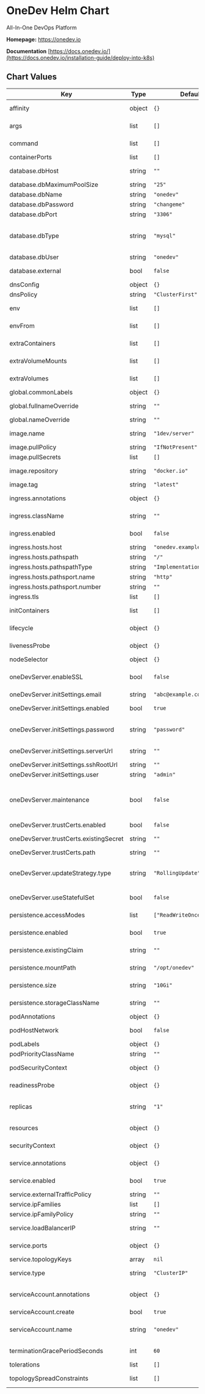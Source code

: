 # OneDev Helm Chart

All-In-One DevOps Platform

**Homepage:** <https://onedev.io>

**Documentation** [https://docs.onedev.io/](https://docs.onedev.io/installation-guide/deploy-into-k8s)

## Chart Values

| Key | Type | Default | Description |
|-----|------|---------|-------------|
| affinity | object | `{}` | Configure [affinity and anti-affinity](https://kubernetes.io/docs/concepts/scheduling-eviction/assign-pod-node/#affinity-and-anti-affinity). |
| args | list | `[]` | Override default image arguments. |
| command | list | `[]` | Override default image command. |
| containerPorts | list | `[]` | Additional ContainerPorts array |
| database.dbHost | string | `""` | IP address or hostname of database |
| database.dbMaximumPoolSize | string | `"25"` | Database maximum pool size |
| database.dbName | string | `"onedev"` | Name of the database |
| database.dbPassword | string | `"changeme"` | Database password  |
| database.dbPort | string | `"3306"` | Port Number |
| database.dbType | string | `"mysql"` | Required: Set type of external database. Possible values `mysql`, `mariadb`, `postgresql`, `mssql`, `oracle` [external databases](https://docs.onedev.io/installation-guide/run-as-docker-container#use-external-database) |
| database.dbUser | string | `"onedev"` | User with access to database |
| database.external | bool | `false` | Set to **true** when using external database |
| dnsConfig | object | `{}` | Specify the [dnsConfig](https://kubernetes.io/docs/concepts/services-networking/dns-pod-service/#pod-dns-config). |
| dnsPolicy | string | `"ClusterFirst"` | Specify the [dnsPolicy](https://kubernetes.io/docs/concepts/services-networking/dns-pod-service/#pod-s-dns-policy). |
| env | list | `[]` | Define additional environment variables. |
| envFrom | list | `[]` | Define environment variables from ConfigMap or Secret data. |
| extraContainers | list | `[]` | Specify extra Containers to be added. |
| extraVolumeMounts | list | `[]` | Specify Additional VolumeMounts to use. |
| extraVolumes | list | `[]` | Specify additional Volumes to use. |
| global.commonLabels | object | `{}` | To apply labels to all resources. |
| global.fullnameOverride | string | `""` | Override the fully qualified app name. |
| global.nameOverride | string | `""` | Override the name of the app. |
| image.name | string | `"1dev/server"` | Specify the image name to use (relative to `image.repository`). |
| image.pullPolicy | string | `"IfNotPresent"` | Specify the [pullPolicy](https://kubernetes.io/docs/concepts/containers/images/#image-pull-policy). |
| image.pullSecrets | list | `[]` | Specify the [imagePullSecrets](https://kubernetes.io/docs/concepts/containers/images/#specifying-imagepullsecrets-on-a-pod). |
| image.repository | string | `"docker.io"` | Specify the image repository to use. |
| image.tag | string | `"latest"` | Specify the image tag to use. |
| ingress.annotations | object | `{}` | Specify annotations for the Ingress. |
| ingress.className | string | `""` | Specify the [ingressClassName](https://kubernetes.io/blog/2020/04/02/improvements-to-the-ingress-api-in-kubernetes-1.18/#specifying-the-class-of-an-ingress), requires Kubernetes >= 1.18. |
| ingress.enabled | bool | `false` | If **true**, create an Ingress resource. |
| ingress.hosts.host | string | `"onedev.example.com"` | Set the host name |
| ingress.hosts.pathspath | string | `"/"` |  |
| ingress.hosts.pathspathType | string | `"ImplementationSpecific"` |  |
| ingress.hosts.pathsport.name | string | `"http"` | Specify the port name |
| ingress.hosts.pathsport.number | string | `""` | Specify the port |
| ingress.tls | list | `[]` | Configure TLS for the Ingress. |
| initContainers | list | `[]` | Specify initContainers to be added. |
| lifecycle | object | `{}` | Specify lifecycle hooks for Containers. |
| livenessProbe | object | `{}` | Specify the livenessProbe [configuration](https://kubernetes.io/docs/tasks/configure-pod-container/configure-liveness-readiness-startup-probes/#configure-probes). |
| nodeSelector | object | `{}` | Configure [nodeSelector](https://kubernetes.io/docs/concepts/scheduling-eviction/assign-pod-node/#nodeselector). |
| oneDevServer.enableSSL | bool | `false` | This configuration determines whether SSL should be enabled on the server. |
| oneDevServer.initSettings.email | string | `"abc@example.com"` | admin Email address |
| oneDevServer.initSettings.enabled | bool | `true` | Enables initial settings for deployment |
| oneDevServer.initSettings.password | string | `"password"` | admin Password, if not specified a random password will be generated automatically |
| oneDevServer.initSettings.serverUrl | string | `""` | Server url will be ignored if ingress.host is specified |
| oneDevServer.initSettings.sshRootUrl | string | `""` |  |
| oneDevServer.initSettings.user | string | `"admin"` | Admin username |
| oneDevServer.maintenance | bool | `false` | Set this as **true** to stop OneDev server and perform various maintenance tasks such as backup, restore. [Check Docs](https://code.onedev.io/onedev/manual/~files/main/pages/backup-restore.md) for more details |
| oneDevServer.trustCerts.enabled | bool | `false` | Set to **true** to provide trust certs |
| oneDevServer.trustCerts.existingSecret | string | `""` | Existing secret name containing the cert file |
| oneDevServer.trustCerts.path | string | `""` | Path of cert file on disk |
| oneDevServer.updateStrategy.type | string | `"RollingUpdate"` | valid options for statefulset `RollingUpdate`, `OnDelete` / Deployment: `RollingUpdate`, `Recreate` |
| oneDevServer.useStatefulSet | bool | `false` | Set to true to use a StatefulSet instead of a Deployment |
| persistence.accessModes | list | `["ReadWriteOnce"]` | Specify the accessModes for PersistentVolumeClaims. |
| persistence.enabled | bool | `true` | If **true**, create and use PersistentVolumeClaims. |
| persistence.existingClaim | string | `""` | Name of an existing PersistentVolumeClaim to use. |
| persistence.mountPath | string | `"/opt/onedev"` | Path inside the container where volume will be mounted |
| persistence.size | string | `"10Gi"` | Specify the size of PersistentVolumeClaims. |
| persistence.storageClassName | string | `""` | Specify the storageClassName for PersistentVolumeClaims. |
| podAnnotations | object | `{}` | Set annotations on Pods. |
| podHostNetwork | bool | `false` | Enable the hostNetwork option on Pods. |
| podLabels | object | `{}` | Set labels on Pods. |
| podPriorityClassName | string | `""` | Set the [priorityClassName](https://kubernetes.io/docs/concepts/scheduling-eviction/pod-priority-preemption/#priorityclass). |
| podSecurityContext | object | `{}` | Allows you to overwrite the default [PodSecurityContext](https://kubernetes.io/docs/tasks/configure-pod-container/security-context/). |
| readinessProbe | object | `{}` | Specify the readinessProbe [configuration](https://kubernetes.io/docs/tasks/configure-pod-container/configure-liveness-readiness-startup-probes/#configure-probes). |
| replicas | string | `"1"` | # only one replica as OneDev doesn't support clustering. default set to `1` |
| resources | object | `{}` | Specify resource requests and limits. |
| securityContext | object | `{}` | Specify securityContext for Containers. |
| service.annotations | object | `{}` | Specify annotations for the Service. |
| service.enabled | bool | `true` | If **true**, create a Service resource. |
| service.externalTrafficPolicy | string | `""` | Specify the [externalTrafficPolicy](https://kubernetes.io/docs/tasks/access-application-cluster/create-external-load-balancer/#preserving-the-client-source-ip). |
| service.ipFamilies | list | `[]` | Configure [IPv4/IPv6 dual-stack](https://kubernetes.io/docs/concepts/services-networking/dual-stack/). |
| service.ipFamilyPolicy | string | `""` | Configure [IPv4/IPv6 dual-stack](https://kubernetes.io/docs/concepts/services-networking/dual-stack/). |
| service.loadBalancerIP | string | `""` | Required: If service type is loadbalancer  [loadBalancerIP](https://kubernetes.io/docs/concepts/services-networking/service/#loadbalancer). |
| service.ports | object | `{}` | Manually change the ServicePorts |
| service.topologyKeys | array | `nil` | Specify the [topologyKeys](https://kubernetes.io/docs/concepts/services-networking/service-topology/#using-service-topology). |
| service.type | string | `"ClusterIP"` | Specify the type for the Service. ClusterIP, LoadBalancer |
| serviceAccount.annotations | object | `{}` | Annotations to add to the ServiceAccount, if `serviceAccount.create` is **true**. |
| serviceAccount.create | bool | `true` | If **true**, create a ServiceAccount. |
| serviceAccount.name | string | `"onedev"` | Specify a pre-existing ServiceAccount to use if `serviceAccount.create` is **false**. |
| terminationGracePeriodSeconds | int | `60` | Override terminationGracePeriodSeconds. |
| tolerations | list | `[]` | Configure [taints and tolerations](https://kubernetes.io/docs/concepts/scheduling-eviction/taint-and-toleration/). |
| topologySpreadConstraints | list | `[]` | Configure [topology spread constraints](https://kubernetes.io/docs/concepts/scheduling-eviction/topology-spread-constraints/). |

